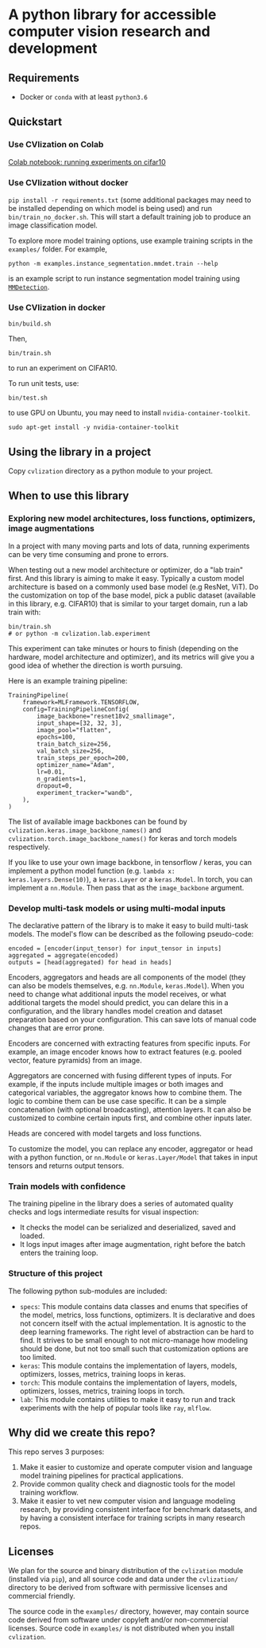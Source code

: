 # A python library for accessible computer vision research and development


## Requirements

- Docker or `conda` with at least `python3.6`

## Quickstart

### Use CVlization on Colab
[Colab notebook: running experiments on cifar10](https://colab.research.google.com/drive/1FkZcZnJC_z-PuFSYM91kU1-d63-LecMJ?usp=sharing)

### Use CVlization without docker

`pip install -r requirements.txt` (some additional packages may need to be installed depending on which model is being used) and run `bin/train_no_docker.sh`. This will start a default training job to produce an image classification model.

To explore more model training options, use example training scripts in the `examples/` folder. For example,

```
python -m examples.instance_segmentation.mmdet.train --help
```

is an example script to run instance segmentation model training using [`MMDetection`](https://github.com/open-mmlab/mmdetection).

### Use CVlization in docker
```
bin/build.sh
```

Then,

```
bin/train.sh
```

to run an experiment on CIFAR10.

To run unit tests, use:
```
bin/test.sh
```

to use GPU on Ubuntu, you may need to install `nvidia-container-toolkit`.
```
sudo apt-get install -y nvidia-container-toolkit
```

## Using the library in a project

Copy `cvlization` directory as a python module to your project.

## When to use this library

### Exploring new model architectures, loss functions, optimizers, image augmentations

In a project with many moving parts and lots of data, running experiments can be very time consuming and prone to errors.

When testing out a new model architecture or optimizer, do a "lab train" first. And this library is aiming to make it easy. Typically a custom model architecture is based on a commonly used base model (e.g ResNet, ViT). Do the customization on top of the base model, pick a public dataset (available in this library, e.g. CIFAR10) that is similar to your target domain, run a lab train with:

```
bin/train.sh
# or python -m cvlization.lab.experiment
```

This experiment can take minutes or hours to finish (depending on the hardware, model architecture and optimizer), and its metrics will give you a good idea of whether the direction is worth pursuing.

Here is an example training pipeline:

```
TrainingPipeline(
    framework=MLFramework.TENSORFLOW,
    config=TrainingPipelineConfig(
        image_backbone="resnet18v2_smallimage",
        input_shape=[32, 32, 3],
        image_pool="flatten",
        epochs=100,
        train_batch_size=256,
        val_batch_size=256,
        train_steps_per_epoch=200,
        optimizer_name="Adam",
        lr=0.01,
        n_gradients=1,
        dropout=0,
        experiment_tracker="wandb",
    ),
)
```

The list of available image backbones can be found by `cvlization.keras.image_backbone_names()` and `cvlization.torch.image_backbone_names()` for keras and torch models respectively.

If you like to use your own image backbone, in tensorflow / keras, you can implement a python model function (e.g. `lambda x: keras.layers.Dense(10)`), a `keras.Layer` or a `keras.Model`. In torch, you can implement a `nn.Module`. Then pass that as the `image_backbone` argument.


### Develop multi-task models or using multi-modal inputs

The declarative pattern of the library is to make it easy to build multi-task models. The model's flow can be described as the following pseudo-code:


```
encoded = [encoder(input_tensor) for input_tensor in inputs]
aggregated = aggregate(encoded)
outputs = [head(aggregated) for head in heads]
```

Encoders, aggregators and heads are all components of the model (they can also be models themselves, e.g. `nn.Module`, `keras.Model`). When you need to change what additional inputs the model receives, or what additional targets the model should predict, you can delare this in a configuration, and the library handles model creation and dataset preparation based on your configuration. This can save lots of manual code changes that are error prone.

Encoders are concerned with extracting features from specific inputs. For example, an image encoder knows how to extract features (e.g. pooled vector, feature pyramids) from an image.

Aggregators are concerned with fusing different types of inputs. For example, if the inputs include multiple images or both images and categorical variables, the aggregator knows how to combine them. The logic to combine them can be use case specific. It can be a simple concatenation (with optional broadcasting), attention layers. It can also be customized to combine certain inputs first, and combine other inputs later.

Heads are concered with model targets and loss functions.

To customize the model, you can replace any encoder, aggregator or head with a python function, or `nn.Module` or `keras.Layer/Model` that takes in input tensors and returns output tensors.

### Train models with confidence

The training pipeline in the library does a series of automated quality checks and logs intermediate results for visual inspection:

- It checks the model can be serialized and deserialized, saved and loaded.
- It logs input images after image augmentation, right before the batch enters the training loop.

### Structure of this project

The following python sub-modules are included:

- `specs`: This module contains data classes and enums that specifies of 
the model, metrics, loss functions, optimizers. It is declarative and does
not concern itself with the actual implementation. It is agnostic to the deep learning frameworks.
The right level of abstraction can be hard to find. It strives to be small enough to not micro-manage how modeling should be done, 
but not too small such that customization options are too limited.
- `keras`: This module contains the implementation of layers, models, optimizers, losses, metrics, training loops in keras.
- `torch`: This module contains the implementation of layers, models, optimizers, losses, metrics, training loops in torch.
- `lab`: This module contains utilities to make it easy to run and track experiments with the help of popular tools like `ray`, `mlflow`.


## Why did we create this repo?

This repo serves 3 purposes:

1. Make it easier to customize and operate computer vision and language model training pipelines for practical applications.
2. Provide common quality check and diagnostic tools for the model training workflow.
3. Make it easier to vet new computer vision and language modeling research, by providing consistent interface for benchmark datasets, and by having a consistent interface for training scripts in many research repos.

## Licenses

We plan for the source and binary distribution of the `cvlization` module (installed via `pip`), and all source code and data under the `cvlization/` directory to be derived from software with permissive licenses and commercial friendly.

The source code in the `examples/` directory, however, may contain source code derived from software under copyleft and/or non-commercial licenses. Source code in `examples/` is not distributed when you install `cvlization`.